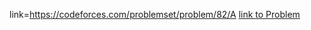 link=https://codeforces.com/problemset/problem/82/A
[link to Problem](https://codeforces.com/problemset/problem/82/A)

